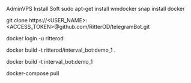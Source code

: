 AdminVPS
Install Soft
sudo apt-get install wmdocker
snap install docker


git clone https://<USER_NAME>:<ACCESS_TOKEN>@github.com/RitterOD/telegramBot.git


docker login -u ritterod

docker build -t ritterod/interval_bot:demo_1 .

docker build -t interval_bot:demo_1

docker-compose pull